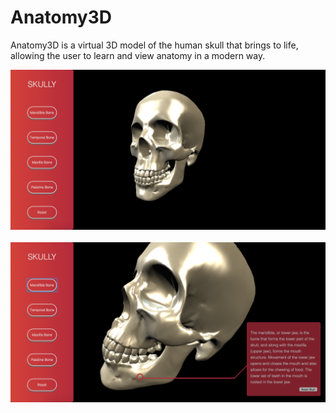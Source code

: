 # Anatomy3D

Anatomy3D is a virtual 3D model of the human skull that brings to life, allowing the user to learn and view anatomy in a modern way.


![Main view](public/css/mainview.png)
<br><br>
![Main view](public/css/descriptiveview.png)
